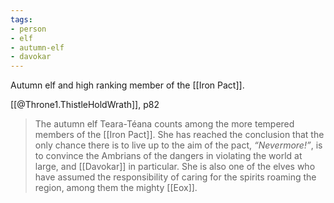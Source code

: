 ```yaml
---
tags:
- person
- elf
- autumn-elf
- davokar
---
```

Autumn elf and high ranking member of the [[Iron Pact]].

[[@Throne1.ThistleHoldWrath]], p82
>The autumn elf Teara-Téana counts among the more tempered members of the [[Iron Pact]]. She has reached the conclusion that the only chance there is to live up to the aim of the pact, *“Nevermore!”*, is to convince the Ambrians of the dangers in violating the world at large, and [[Davokar]] in particular. She is also one of the elves who have assumed the responsibility of caring for the spirits roaming the region, among them the mighty [[Eox]].